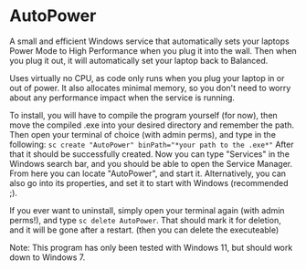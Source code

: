 # AutoPower

A small and efficient Windows service that automatically sets your laptops Power Mode to High Performance when you plug it into the wall.
Then when you plug it out, it will automatically set your laptop back to Balanced.

Uses virtually no CPU, as code only runs when you plug your laptop in or out of power. It also allocates minimal memory, so you don't need to worry about any performance impact when the service is running.

To install, you will have to compile the program yourself (for now), then move the compiled .exe into your desired directory and remember the path.
Then open your terminal of choice (with admin perms), and type in the following: ```sc create "AutoPower" binPath="*your path to the .exe*"```
After that it should be successfully created. 
Now you can type "Services" in the Windows search bar, and you should be able to open the Service Manager.
From here you can locate "AutoPower", and start it. Alternatively, you can also go into its properties, and set it to start with Windows (recommended ;).

If you ever want to uninstall, simply open your terminal again (with admin perms!), and type ```sc delete AutoPower```. 
That should mark it for deletion, and it will be gone after a restart. (then you can delete the executeable)

Note:
This program has only been tested with Windows 11, but should work down to Windows 7.
